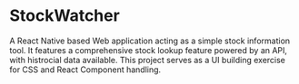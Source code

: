# StockWatcher
A React Native based Web application acting as a simple stock information tool. It features a comprehensive stock lookup feature powered by an API, with histrocial data available. This project serves as a UI building exercise for CSS and React Component handling.
